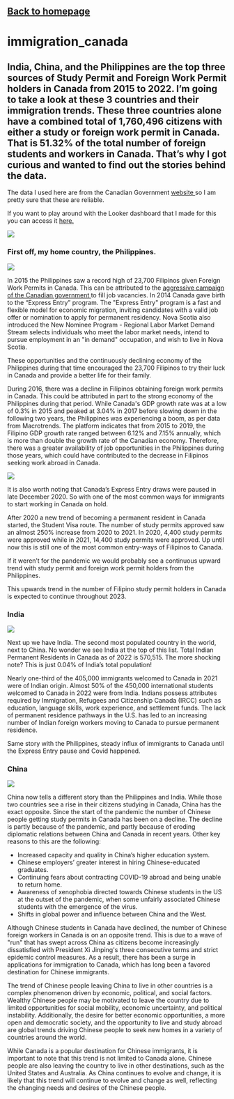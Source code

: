 ## <a href="https://lajatto.github.io/">Back to homepage</a>

# immigration_canada

## India, China, and the Philippines are the top three sources of Study Permit and Foreign Work Permit holders in Canada from 2015 to 2022. I’m going to take a look at these 3 countries and their immigration trends. These three countries alone have a combined total of 1,760,496 citizens with either a study or foreign work permit in Canada. That is 51.32% of the total number of foreign students and workers in Canada. That’s why I got curious and wanted to find out the stories behind the data. 

The data I used here are from the Canadian Government <a href="https://open.canada.ca/data/en/dataset/360024f2-17e9-4558-bfc1-3616485d65b9"> website </a>  so I am pretty sure that these are reliable. 

If you want to play around with the Looker dashboard that I made for this you can access it <a href="https://lookerstudio.google.com/reporting/6b64420c-d537-412d-9ea1-947e980344a4"> here. </a>

<img src="1.jpg">

### First off, my home country, the Philippines. 

<img src="3.jpg">

In 2015 the Philippines saw a record high of 23,700 Filipinos given Foreign Work Permits in Canada. This can be attributed to the <a href="https://www.dole.gov.ph/news/canada-offers-jobs-and-permanent-residency-through-its-express-entry-and-nova-scotias-regional-labor-market-demand-stream/"> aggressive campaign of the Canadian government </a> to fill job vacancies. In 2014 Canada gave birth to the “Express Entry” program. The "Express Entry" program is a fast and flexible model for economic migration, inviting candidates with a valid job offer or nomination to apply for permanent residency. Nova Scotia also introduced the New Nominee Program - Regional Labor Market Demand Stream selects individuals who meet the labor market needs, intend to pursue employment in an "in demand" occupation, and wish to live in Nova Scotia. 

These opportunities and the continuously declining economy of the Philippines during that time encouraged the 23,700 Filipinos to try their luck in Canada and provide a better life for their family. 

During 2016, there was a decline in Filipinos obtaining foreign work permits in Canada. This could be attributed in part to the strong economy of the Philippines during that period. While Canada's GDP growth rate was at a low of 0.3% in 2015 and peaked at 3.04% in 2017 before slowing down in the following two years, the Philippines was experiencing a boom, as per data from Macrotrends. The platform indicates that from 2015 to 2019, the Filipino GDP growth rate ranged between 6.12% and 7.15% annually, which is more than double the growth rate of the Canadian economy. Therefore, there was a greater availability of job opportunities in the Philippines during those years, which could have contributed to the decrease in Filipinos seeking work abroad in Canada.

<img src="5.jpg">

It is also worth noting that Canada’s Express Entry draws were paused in late December 2020. So with one of the most common ways for immigrants to start working in Canada on hold.

After 2020 a new trend of becoming a permanent resident in Canada started, the Student Visa route. The number of study permits approved saw an almost 250% increase from 2020 to 2021. In 2020, 4,400 study permits were approved while in 2021, 14,400 study permits were approved. Up until now this is still one of the most common entry-ways of Filipinos to Canada. 

If it weren’t for the pandemic we would probably see a continuous upward trend with study permit and foreign work permit holders from the Philippines. 

This upwards trend in the number of Filipino study permit holders in Canada is expected to continue throughout 2023.

### India

<img src="4.jpg">

Next up we have India. The second most populated country in the world, next to China. No wonder we see India at the top of this list. Total Indian Permanent Residents in Canada as of 2022 is 570,515. The more shocking note? This is just 0.04% of India’s total population! 

Nearly one-third of the 405,000 immigrants welcomed to Canada in 2021 were of Indian origin.
Almost 50% of the 450,000 international students welcomed to Canada in 2022 were from India. 
Indians possess attributes required by Immigration, Refugees and Citizenship Canada (IRCC) such as education, language skills, work experience, and settlement funds. The lack of permanent residence pathways in the U.S. has led to an increasing number of Indian foreign workers moving to Canada to pursue permanent residence. 

Same story with the Philippines, steady influx of immigrants to Canada until the Express Entry pause and Covid happened. 

### China

<img src="2.jpg">

China now tells a different story than the Philippines and India. While those two countries see a rise in their citizens studying in Canada, China has the exact opposite. Since the start of the pandemic the number of Chinese people getting study permits in Canada has been on a decline. The decline is partly because of the pandemic, and partly because of eroding diplomatic relations between China and Canada in recent years. Other key reasons to this are the following: 
<ul>
  <li>Increased capacity and quality in China’s higher education system.</li>
  <li>Chinese employers’ greater interest in hiring Chinese-educated graduates.</li>
  <li>Continuing fears about contracting COVID-19 abroad and being unable to return home.</li>
  <li>Awareness of xenophobia directed towards Chinese students in the US at the outset of the pandemic, when some unfairly associated Chinese students with the emergence of the virus.</li>
  <li>Shifts in global power and influence between China and the West.</li>
 </ul>
 
 Although Chinese students in Canada have declined, the number of Chinese foreign workers in Canada is on an opposite trend. This is due to a wave of "run" that has swept across China as citizens become increasingly dissatisfied with President Xi Jinping's three consecutive terms and strict epidemic control measures. As a result, there has been a surge in applications for immigration to Canada, which has long been a favored destination for Chinese immigrants.

The trend of Chinese people leaving China to live in other countries is a complex phenomenon driven by economic, political, and social factors. Wealthy Chinese people may be motivated to leave the country due to limited opportunities for social mobility, economic uncertainty, and political instability. Additionally, the desire for better economic opportunities, a more open and democratic society, and the opportunity to live and study abroad are global trends driving Chinese people to seek new homes in a variety of countries around the world.

While Canada is a popular destination for Chinese immigrants, it is important to note that this trend is not limited to Canada alone. Chinese people are also leaving the country to live in other destinations, such as the United States and Australia. As China continues to evolve and change, it is likely that this trend will continue to evolve and change as well, reflecting the changing needs and desires of the Chinese people.








